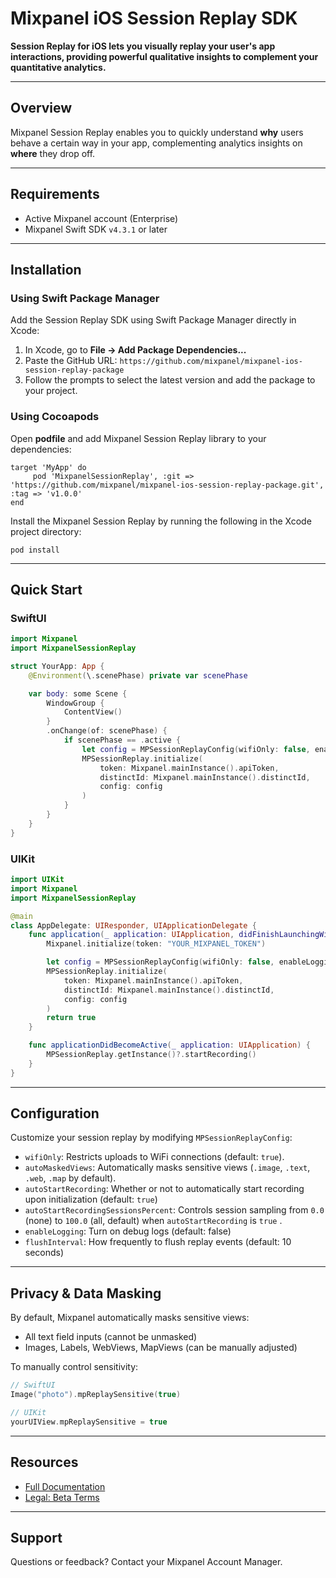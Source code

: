 # Mixpanel iOS Session Replay SDK

**Session Replay for iOS lets you visually replay your user's app interactions, providing powerful qualitative insights to complement your quantitative analytics.**

---

## Overview

Mixpanel Session Replay enables you to quickly understand **why** users behave a certain way in your app, complementing analytics insights on **where** they drop off.

---

## Requirements

- Active Mixpanel account (Enterprise)
- Mixpanel Swift SDK `v4.3.1` or later

---

## Installation
### Using Swift Package Manager
Add the Session Replay SDK using Swift Package Manager directly in Xcode:

1. In Xcode, go to **File → Add Package Dependencies...**
2. Paste the GitHub URL: `https://github.com/mixpanel/mixpanel-ios-session-replay-package`
3. Follow the prompts to select the latest version and add the package to your project.

### Using Cocoapods
Open **podfile** and add Mixpanel Session Replay library to your dependencies: 

```
target 'MyApp' do
     pod 'MixpanelSessionReplay', :git => 'https://github.com/mixpanel/mixpanel-ios-session-replay-package.git', :tag => 'v1.0.0'
end
```

Install the Mixpanel Session Replay by running the following in the Xcode project directory:
```
pod install
```
---

## Quick Start

### SwiftUI

```swift
import Mixpanel
import MixpanelSessionReplay

struct YourApp: App {
    @Environment(\.scenePhase) private var scenePhase

    var body: some Scene {
        WindowGroup {
            ContentView()
        }
        .onChange(of: scenePhase) {
            if scenePhase == .active {
                let config = MPSessionReplayConfig(wifiOnly: false, enableLogging: true)
                MPSessionReplay.initialize(
                    token: Mixpanel.mainInstance().apiToken,
                    distinctId: Mixpanel.mainInstance().distinctId,
                    config: config
                )
            }
        }
    }
}
```

### UIKit

```swift
import UIKit
import Mixpanel
import MixpanelSessionReplay

@main
class AppDelegate: UIResponder, UIApplicationDelegate {
    func application(_ application: UIApplication, didFinishLaunchingWithOptions launchOptions: [UIApplication.LaunchOptionsKey: Any]? = nil) -> Bool {
        Mixpanel.initialize(token: "YOUR_MIXPANEL_TOKEN")

        let config = MPSessionReplayConfig(wifiOnly: false, enableLogging: true)
        MPSessionReplay.initialize(
            token: Mixpanel.mainInstance().apiToken,
            distinctId: Mixpanel.mainInstance().distinctId,
            config: config
        )
        return true
    }

    func applicationDidBecomeActive(_ application: UIApplication) {
        MPSessionReplay.getInstance()?.startRecording()
    }
}
```

---

## Configuration

Customize your session replay by modifying `MPSessionReplayConfig`:

- `wifiOnly`: Restricts uploads to WiFi connections (default: `true`).
- `autoMaskedViews`: Automatically masks sensitive views (`.image`, `.text`, `.web`, `.map` by default).
- `autoStartRecording`: Whether or not to automatically start recording upon initialization (default: `true`)
- `autoStartRecordingSessionsPercent`: Controls session sampling from `0.0` (none) to `100.0` (all, default) when `autoStartRecording` is `true` .
- `enableLogging`: Turn on debug logs (default: false)
- `flushInterval`: How frequently to flush replay events (default: 10 seconds)

---

## Privacy & Data Masking

By default, Mixpanel automatically masks sensitive views:

- All text field inputs (cannot be unmasked)
- Images, Labels, WebViews, MapViews (can be manually adjusted)

To manually control sensitivity:

```swift
// SwiftUI
Image("photo").mpReplaySensitive(true)

// UIKit
yourUIView.mpReplaySensitive = true
```

---

## Resources

- [Full Documentation](https://mixpanel.com/docs/session-replay/session-replay-web)
- [Legal: Beta Terms](https://mixpanel.com/legal/session-replay-beta-service-addendum)

---

## Support

Questions or feedback? Contact your Mixpanel Account Manager.
